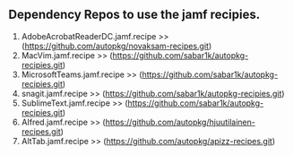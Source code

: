 ## Dependency Repos to use the jamf recipies. 
1. AdobeAcrobatReaderDC.jamf.recipe >> (https://github.com/autopkg/novaksam-recipes.git)
2. MacVim.jamf.recipe >> (https://github.com/sabar1k/autopkg-recipies.git)
3. MicrosoftTeams.jamf.recipe >> (https://github.com/sabar1k/autopkg-recipies.git)
4. snagit.jamf.recipe >> (https://github.com/sabar1k/autopkg-recipies.git)
5. SublimeText.jamf.recipe >> (https://github.com/sabar1k/autopkg-recipies.git)
6. AIfred.jamf.recipe >> (https://github.com/autopkg/hjuutilainen-recipes.git)
7. AltTab.jamf.recipe >> (https://github.com/autopkg/apizz-recipes.git)


